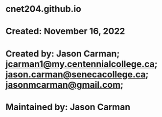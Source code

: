 # cnet204.github.io
# Created: November 16, 2022
# Created by: Jason Carman; jcarman1@my.centennialcollege.ca; jason.carman@senecacollege.ca; jasonmcarman@gmail.com;
# Maintained by: Jason Carman
